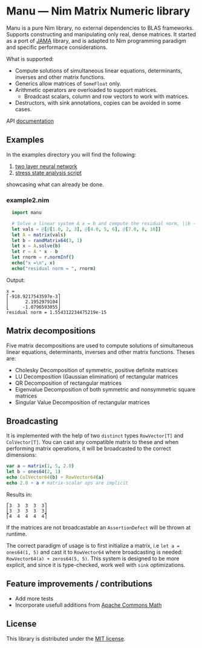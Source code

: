 # Manu — Nim Matrix Numeric library

Manu is a pure Nim library, no external dependencies to BLAS frameworks.
Supports constructing and manipulating only real, dense matrices.
It started as a port of [JAMA](https://math.nist.gov/javanumerics/jama/)
library, and is adapted to Nim programming paradigm and specific performace considerations.

What is supported:

- Compute solutions of simultaneous linear equations, determinants, inverses and other matrix functions.
- Generics allow matrices of ``SomeFloat`` only.
- Arithmetic operators are overloaded to support matrices.
  * Broadcast scalars, column and row vectors to work with matrices.
- Destructors, with sink annotations, copies can be avoided in some cases.

API [documentation](https://planetis-m.github.io/manu/)

## Examples

In the examples directory you will find the following:

1. [two layer neural network](https://github.com/planetis-m/manu/blob/master/examples/neural.nim)
2. [stress state analysis script](https://github.com/planetis-m/manu/blob/master/examples/mohr.nim)

showcasing what can already be done.

### example2.nim

```nim
  import manu

  # Solve a linear system A x = b and compute the residual norm, ||b - A x||.
  let vals = @[@[1.0, 2, 3], @[4.0, 5, 6], @[7.0, 8, 10]]
  let A = matrix(vals)
  let b = randMatrix64(3, 1)
  let x = A.solve(b)
  let r = A * x - b
  let rnorm = r.normInf()
  echo("x =\n", x)
  echo("residual norm = ", rnorm)
```

Output:

```
x =
⎡-918.9217543597e-3⎤
⎢      2.1952979104⎥
⎣     -1.0796593055⎦
residual norm = 1.554312234475219e-15
```

## Matrix decompositions

Five matrix decompositions are used to compute solutions of simultaneous linear equations,
determinants, inverses and other matrix functions. Theses are:

- Cholesky Decomposition of symmetric, positive definite matrices
- LU Decomposition (Gaussian elimination) of rectangular matrices
- QR Decomposition of rectangular matrices
- Eigenvalue Decomposition of both symmetric and nonsymmetric square matrices
- Singular Value Decomposition of rectangular matrices

## Broadcasting

It is implemented with the help of two ``distinct`` types ``RowVector[T]`` and ``ColVector[T]``.
You can cast any compatible matrix to these and when performing matrix operations,
it will be broadcasted to the correct dimensions:

```nim
var a = matrix(1, 5, 2.0)
let b = ones64(2, 1)
echo ColVector64(b) + RowVector64(a)
echo 2.0 + a # matrix-scalar ops are implicit
```

Results in:

```
⎡3  3  3  3  3⎤
⎣3  3  3  3  3⎦
⎡4  4  4  4  4⎤
```

If the matrices are not broadcastable an ``AssertionDefect`` will be thrown at runtime.

The correct paradigm of usage is to first initialize a matrix, i.e ``let a = ones64(1, 5)``
and cast it to ``RowVector64`` where broadcasting is needed: ``RowVector64(a) + zeros64(5, 5)``.
This system is designed to be more explicit, and since it is type-checked,
work well with ``sink`` optimizations.

## Feature improvements / contributions
- Add more tests
- Incorporate usefull additions from [Apache Commons Math](https://github.com/apache/commons-math)

## License
This library is distributed under the [MIT license](LICENSE).
